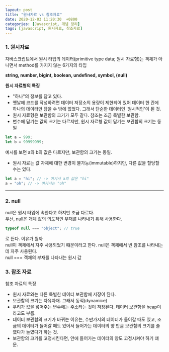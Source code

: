 ```yaml
---
layout: post
title: "원사자료 vs 참조자료"
date: 2020-12-03 11:20:30  +0800
categories: [Javascript, 개념 정리]
tags: [javascript, 원시자료, 참조자료]
---
```


### **1. 원시자료**

자바스크립트에서 원시 타입의 데이터(primitive type data; 원시 자료형)는 객체가 아니면서 method를 가지지 않는 6가지의 타입

**string, number, bigint, boolean, undefined, symbol, (null)**

**원시 자료형의 특징**

- "하나"의 정보를 담고 있다.
- 옛날에 코드를 작성하려면 데이터 저장소의 용량이 제한되어 있어 데이터 한 칸에 하나의 데이터만 담을 수 밖에 없었다. 그래서 단순한 데이터인 '원시적인'이 된 것.
- 원시 자료형은 보관함의 크기가 모두 같다. 참조는 조금 특별한 보관함.
- 변수에 담기는 값의 크기는 다르지만, 원시 자료형 값이 담기는 보관함의 크기는 동일

```js
let a = 999;
let b = 99999999;
```

예시를 보면 a와 b의 값은 다르지만, 보관함의 크기는 동일.

- 원시 자료는 값 자체에 대한 변경이 불가능(immutable)하지만, 다른 값을 할당할 수는 있다.

```js
let a = "hi"; // -> 여기서 a의 값은 "hi"
a = "oh"; // -> 여기서는 "oh"
```

---

### **2. null**

null은 원시 타입에 속한다고 하지만 조금 다르다.  
우선, null은 개체 값의 의도적인 부재를 나타내기 위해 사용한다.

```js
typeof null === "object"; // true
```

로 뜬다. 이유가 뭘까  
null이 객체에서 자주 사용되었기 떄문이라고 한다. null은 객체에서 빈 참조를 나타내는데 자주 사용된다.  
null === 객체의 부재를 나타내는 원시 값

### **3. 참조 자료**

참조 자료의 특징

- 원시 자료와는 다른 특별한 데이터 보관함에 저장이 된다.
- 보관함의 크기는 자유자재. 그래서 동적(dynamice)
- 우리가 값을 넣어주는 변수에는 주소라는 것이 저장된다. 데이터 보관함을 heap이라고도 부름.
- 데이터 보관함의 크기가 바뀌는 이유는, 수만가지의 데이터가 들어갈 때도 있고, 조금의 데이터가 들어갈 때도 있어서 들어가는 데이터의 양 만큼 보관함의 크기를 줄였다가 늘였다가 하는 것.
- 보관함의 크기를 고정시킨다면, 안에 들어가는 데이터의 양도 고정시켜야 하기 떄문.
